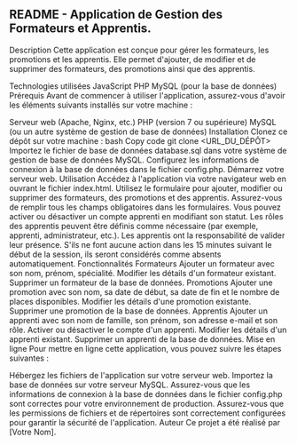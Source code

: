## README - Application de Gestion des Formateurs et Apprentis.

Description
Cette application est conçue pour gérer les formateurs, les promotions et les apprentis. Elle permet d'ajouter, de modifier et de supprimer des formateurs, des promotions ainsi que des apprentis.

Technologies utilisées
JavaScript
PHP
MySQL (pour la base de données)
Prérequis
Avant de commencer à utiliser l'application, assurez-vous d'avoir les éléments suivants installés sur votre machine :

Serveur web (Apache, Nginx, etc.)
PHP (version 7 ou supérieure)
MySQL (ou un autre système de gestion de base de données)
Installation
Clonez ce dépôt sur votre machine :
bash
Copy code
git clone <URL_DU_DÉPÔT>
Importez le fichier de base de données database.sql dans votre système de gestion de base de données MySQL.
Configurez les informations de connexion à la base de données dans le fichier config.php.
Démarrez votre serveur web.
Utilisation
Accédez à l'application via votre navigateur web en ouvrant le fichier index.html.
Utilisez le formulaire pour ajouter, modifier ou supprimer des formateurs, des promotions et des apprentis.
Assurez-vous de remplir tous les champs obligatoires dans les formulaires.
Vous pouvez activer ou désactiver un compte apprenti en modifiant son statut.
Les rôles des apprentis peuvent être définis comme nécessaire (par exemple, apprenti, administrateur, etc.).
Les apprentis ont la responsabilité de valider leur présence. S'ils ne font aucune action dans les 15 minutes suivant le début de la session, ils seront considérés comme absents automatiquement.
Fonctionnalités
Formateurs
Ajouter un formateur avec son nom, prénom, spécialité.
Modifier les détails d'un formateur existant.
Supprimer un formateur de la base de données.
Promotions
Ajouter une promotion avec son nom, sa date de début, sa date de fin et le nombre de places disponibles.
Modifier les détails d'une promotion existante.
Supprimer une promotion de la base de données.
Apprentis
Ajouter un apprenti avec son nom de famille, son prénom, son adresse e-mail et son rôle.
Activer ou désactiver le compte d'un apprenti.
Modifier les détails d'un apprenti existant.
Supprimer un apprenti de la base de données.
Mise en ligne
Pour mettre en ligne cette application, vous pouvez suivre les étapes suivantes :

Hébergez les fichiers de l'application sur votre serveur web.
Importez la base de données sur votre serveur MySQL.
Assurez-vous que les informations de connexion à la base de données dans le fichier config.php sont correctes pour votre environnement de production.
Assurez-vous que les permissions de fichiers et de répertoires sont correctement configurées pour garantir la sécurité de l'application.
Auteur
Ce projet a été réalisé par [Votre Nom].

